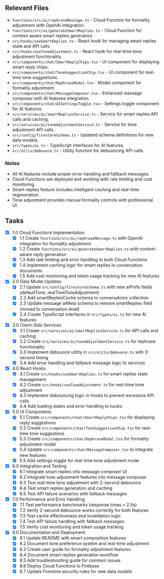 ## Relevant Files

- `functions/src/ai/rephraseMessage.ts` - Cloud Function for formality adjustment with OpenAI integration.
- `functions/src/ai/generateSmartReplies.ts` - Cloud Function for context-aware smart replies generation.
- `src/hooks/useSmartReplies.ts` - React hook for managing smart replies state and API calls.
- `src/hooks/useToneAdjustment.ts` - React hook for real-time tone adjustment functionality.
- `src/components/chat/SmartReplyChips.tsx` - UI component for displaying smart reply chips.
- `src/components/chat/ToneSuggestionChip.tsx` - UI component for real-time tone suggestions.
- `src/components/chat/RephraseModal.tsx` - Modal component for formality adjustment.
- `src/components/chat/MessageComposer.tsx` - Enhanced message composer with AI features integration.
- `src/components/chat/AISettingsToggle.tsx` - Settings toggle component for AI features.
- `src/services/ai/smartRepliesService.ts` - Service for smart replies API calls and caching.
- `src/services/ai/toneAdjustmentService.ts` - Service for tone adjustment API calls.
- `src/config/firestoreSchema.ts` - Updated schema definitions for new data models.
- `src/types/ai.ts` - TypeScript interfaces for AI features.
- `src/utils/debounce.ts` - Utility function for debouncing API calls.

### Notes

- All AI features include proper error handling and fallback messages.
- Cloud Functions are deployed and working with rate limiting and cost monitoring.
- Smart replies feature includes intelligent caching and real-time regeneration.
- Tone adjustment provides manual formality controls with professional UI.

## Tasks

- [x] 1.0 Cloud Functions Implementation
  - [x] 1.1 Create `functions/src/ai/rephraseMessage.ts` with OpenAI integration for formality adjustment
  - [x] 1.2 Create `functions/src/ai/generateSmartReplies.ts` with context-aware reply generation
  - [x] 1.3 Add rate limiting and error handling to both Cloud Functions
  - [x] 1.4 Implement caching logic for smart replies in conversation documents
  - [x] 1.5 Add cost monitoring and token usage tracking for new AI features
- [x] 2.0 Data Model Updates
  - [x] 2.1 Update `src/config/firestoreSchema.ts` with new aiPrefs fields (defaultTone, realTimeToneAdjustment)
  - [x] 2.2 Add smartRepliesCache schema to conversations collection
  - [x] 2.3 Update message aiMeta schema to remove smartReplies field (moved to conversation level)
  - [x] 2.4 Create TypeScript interfaces in `src/types/ai.ts` for new AI features
- [x] 3.0 Client-Side Services
  - [x] 3.1 Create `src/services/ai/smartRepliesService.ts` for API calls and caching
  - [x] 3.2 Create `src/services/ai/toneAdjustmentService.ts` for rephrase functionality
  - [x] 3.3 Implement debounce utility in `src/utils/debounce.ts` with 2-second timing
  - [x] 3.4 Add error handling and fallback message logic to services
- [x] 4.0 React Hooks
  - [x] 4.1 Create `src/hooks/useSmartReplies.ts` for smart replies state management
  - [x] 4.2 Create `src/hooks/useToneAdjustment.ts` for real-time tone adjustment
  - [x] 4.3 Implement debouncing logic in hooks to prevent excessive API calls
  - [x] 4.4 Add loading states and error handling to hooks
- [x] 5.0 UI Components
  - [x] 5.1 Create `src/components/chat/SmartReplyChips.tsx` for displaying reply suggestions
  - [x] 5.2 Create `src/components/chat/ToneSuggestionChip.tsx` for real-time tone suggestions
  - [x] 5.3 Create `src/components/chat/RephraseModal.tsx` for formality adjustment modal
  - [x] 5.4 Update `src/components/chat/MessageComposer.tsx` to integrate new features
  - [x] 5.5 Add settings toggle for real-time tone adjustment mode
- [x] 6.0 Integration and Testing
  - [x] 6.1 Integrate smart replies into message composer UI
  - [x] 6.2 Integrate tone adjustment features into message composer
  - [x] 6.3 Test real-time tone adjustment with 2-second debounce
  - [x] 6.4 Test smart replies generation and caching
  - [x] 6.5 Test API failure scenarios with fallback messages
- [x] 7.0 Performance and Error Handling
  - [x] 7.1 Test performance benchmarks (response times < 2.5s)
  - [x] 7.2 Verify 2-second debounce works correctly for both features
  - [x] 7.3 Test cache effectiveness and invalidation logic
  - [x] 7.4 Test API failure handling with fallback messages
  - [x] 7.5 Verify cost monitoring and token usage tracking
- [x] 8.0 Documentation and Deployment
  - [x] 8.1 Update README with smart composition features
  - [x] 8.2 Document tone preference system and real-time adjustment
  - [x] 8.3 Create user guide for formality adjustment features
  - [x] 8.4 Document smart replies generation workflow
  - [x] 8.5 Add troubleshooting guide for common issues
  - [x] 8.6 Deploy Cloud Functions to Firebase
  - [x] 8.7 Update Firestore security rules for new data models